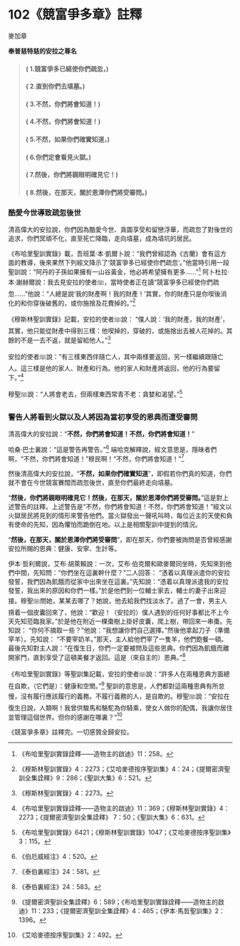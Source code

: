# 102《競富爭多章》註釋

麥加章

**奉普慈特慈的安拉之尊名**

> #### ( 1.競富爭多已經使你們疏忽，) 
> #### ( 2.直到你們去墳墓。)
> #### ( 3.不然，你們將會知道！) 
> #### ( 4.不然，你們將會知道！)
> #### ( 5.不然，如果你們確實知道，) 
> #### ( 6.你們定會看見火獄。)
> #### ( 7.然後，你們將親眼明確見它！)
> #### ( 8.然後，在那天，關於恩澤你們將受審問。)

### 酷愛今世導致疏忽後世

清高偉大的安拉說，你們因為酷愛今世、貪圖享受和留戀浮華，而疏忽了對後世的追求，你們冥頑不化，直至死亡降臨，走向墳墓，成為墳坑的居民。

《布哈里聖訓實錄》載，吾班葉·本·凱爾卜說：“我們曾經認為《古蘭》會有這方面的教導，後來果然下列經文降示了‘競富爭多已經使你們疏忽’。”他當時引用一段聖訓說：“阿丹的子孫如果擁有一山谷黃金，他必將希望擁有更多……”[^1] 阿卜杜拉·本·謝赫爾說：我去見安拉的使者ﷺ，當時使者正在讀“競富爭多已經使你們疏忽……”他說：“人總是說‘我的財產啊！我的財產！’其實，你的財產只是你喫後消化的和你穿後破舊的，或你施捨及花費掉的。”[^2] 

《穆斯林聖訓實錄》記載，安拉的使者ﷺ說： “僕人說：‘我的財產，我的財產’，其實，他只能從財產中得到三樣：他喫掉的，穿破的，或施捨出去被人花掉的。其餘的不是一去不返，就是留給他人。”[^3] 

安拉的使者ﷺ說：“有三樣東西伴隨亡人，其中兩樣要返回，另一樣繼續跟隨亡人。這三樣是他的家人、財產和行為。他的家人和財產將返回，他的行為要留下。”[^4] 

穆聖ﷺ說：“人將會老去，但兩樣東西常青不老：貪婪和渴望。”[^5] 

[^1]:《布哈里聖訓實錄詮釋——造物主的啟迪》11：258。

[^2]:《穆斯林聖訓實錄》4：2273；《艾哈麥德按序聖訓集》4：24；《提爾密濟聖訓全集詮釋》9：286；《聖訓大集》6：521。

### 警告人將看到火獄以及人將因為當初享受的恩典而遭受審問

清高偉大的安拉說：“**不然，你們將會知道！不然，你們將會知道！**”

哈桑·巴士裏說：“這是警告再警告。”[^6] 端哈克解釋說，經文意思是，隱昧者們啊，“不然，你們將會知道！”穆民啊！“不然，你們將會知道！”[^7] 

然後清高偉大的安拉說，“**不然，如果你們確實知道**”，即假若你們真的知道，你們就不會在今世競富賽闊而疏忽後世，直至你們最終走向墳墓。

“**然後，你們將親眼明確見它！然後，在那天，關於恩澤你們將受審問。**”這是對上述警告的註釋。上述警告是“不然，你們將會知道！不然，你們將會知道！”經文以火獄居民將見到的情形來警告他們。當火獄發出一聲吼叫時，每位近主的天使和負有使命的先知，因為懼怕而跪倒在地。以上是相關聖訓中提到的情況。

“**然後，在那天，關於恩澤你們將受審問**”，即在那天，你們要被詢問是否曾經感謝安拉所賜的恩典：健康、安寧、生計等。

伊本·哲利爾說，艾布·胡萊賴說：一次，艾布·伯克爾和歐麥爾同坐時，先知來到他們中間，先知問：“你們坐在這裏幹什麼？”二人回答： “憑着以真理派遣你的安拉發誓，我們因為飢餓而從家中出來坐在這裏。”先知說：“憑着以真理派遣我的安拉發誓，我出來的原因和你們一樣。”於是他們到一位輔士家去，輔士的妻子出來迎接。穆聖ﷺ問她，某某去哪了？她說，他去給我們找淡水了。過了一會，男主人揹着一個皮囊回來了，他說：“歡迎！（安拉的）僕人遇到的任何好事都比不上今天先知蒞臨我家。”於是他在附近一棵棗樹上掛好皮囊，爬上樹，帶回來一串棗。先知說： “你何不摘取一些？”他說：“我想讓你們自己選擇。”然後他拿起刀子（準備宰羊）。先知說： “不要宰奶羊。”那天，主人給他們宰了一隻羊，他們飽餐一頓。最後先知對主人說：“在復生日，你們一定要被問及這些恩典。你們因為飢餓而離開家門，直到享受了這頓美餐才返回。這是（來自主的）恩典。”[^8] 

《布哈里聖訓實錄》等聖訓集記載，安拉的使者ﷺ說：“許多人在兩種恩典方面總在自欺，（它們是）：健康和空閒。”[^9] 聖訓的意思是，人們都對這兩種恩典有所怠慢，沒有履行應該履行的義務。不履行義務的人，是自欺的。穆聖ﷺ說：“安拉在復生日說，人類啊！我曾供駿馬和駱駝為你騎乘，使女人做你的配偶，我讓你居住並管理這個世界。但你的感謝在哪裏？”[^10] 

《競富爭多章》註釋完。一切感贊全歸安拉。

[^3]:《穆斯林聖訓實錄》4：2273。

[^4]:《布哈里聖訓實錄詮釋——造物主的啟迪》11：369；《穆斯林聖訓實錄》4：2273；《提爾密濟聖訓全集詮釋》 7：50；《聖訓大集》6：631。

[^5]:《布哈里聖訓實錄》6421；《穆斯林聖訓實錄》1047；《艾哈麥德按序聖訓集》3：115。

[^6]:《伯厄威經注》4：520。

[^7]:《泰伯裏經注》24：581。

[^8]:《泰伯裏經注》24：583。

[^9]:《提爾密濟聖訓全集詮釋》6：589；《布哈里聖訓實錄詮釋——造物主的啟迪》11：233；《提爾密濟聖訓全集詮釋》4：465；《伊本·馬哲聖訓集》2：1396。

[^10]:《艾哈麥德按序聖訓集》2：492。
